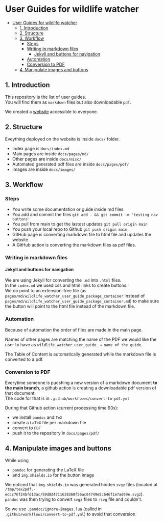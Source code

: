 # User Guides for wildlife watcher

- [User Guides for wildlife watcher](#user-guides-for-wildlife-watcher)
  - [1. Introduction](#1-introduction)
  - [2. Structure](#2-structure)
  - [3. Workflow](#3-workflow)
    - [Steps](#steps)
    - [Writing in markdown files](#writing-in-markdown-files)
      - [Jekyll and buttons for navigation](#jekyll-and-buttons-for-navigation)
    - [Automation](#automation)
    - [Conversion to PDF](#conversion-to-pdf)
  - [4. Manipulate images and buttons](#4-manipulate-images-and-buttons)

## 1. Introduction

This repository is the list of user guides.  
You will find them as `markdown` files but also downloadable `pdf`.  

We created a [website](https://wildlifeai.github.io/wildlife-watcher-user-guide/) accessible to everyone.  

## 2. Structure

Eveything deployed on the website is inside `docs/` folder.  

- Index page is `docs/index.md`
- Main pages are inside `docs/pages/md/`
- Other pages are inside `docs/misc/`
- Automated generated pdf files are inside `docs/pages/pdf/`
- Images are inside `docs/images/`

## 3. Workflow

### Steps

- You write some documentation or guide inside md files
- You add and commit the files `git add . && git commit -m 'testing nav buttons'`
- You pull from main to get the lastest updates `git pull origin main`
- You push your local repo to Github `git push origin main`
- GitHub page is converting markdown file to html file and updates the website
- A GitHub action is converting the markdown files as pdf files.  

### Writing in markdown files

#### Jekyll and buttons for navigation

We are using Jekyll for converting the `.md` into `.html` files.  
In the `index.md` we used css and html links to create buttons.  
We do point to an extension-free file (as `pages/md/wildlife_watcher_user_guide_package_container` instead of `pages/md/wildlife_watcher_user_guide_package_container.md`) to make sure the button will point to the html file instead of the markdown file.  

### Automation

Because of automation the order of files are made in the main page.  

Names of other pages are matching the name of the PDF we would like the user to have as  `wildlife_watcher_user_guide_` + `name of the guide`.  

The Table of Content is automatically generated while the markdown file is converted to a pdf.

### Conversion to PDF

Everytime someone is pucshing a new version of a markdown document **to the main branch**, a github action is creating a downloadable pdf version of that document.  
The code for that is in `.github/workflows/convert-to-pdf.yml`

During that Github action (current processing time 90s):  

- we install `pandoc` and `TeX`
- create a `LaTeX` file per markdown file
- convert to `PDF`
- push it to the repository in `docs/pages/pdf/`

## 4. Manipulate images and buttons

While using  

- `pandoc` for generating the LaTeX file
- and `img.shields.io` for the button image  

We noticed that `img.shields.io` was generated hidden `svgz` files (located at `/tmp/tex2pdf.-edcc70f24bfd13ac/59d024711638360f56ac84749e5c646f1e7ad99e.svgz`).  
`pandoc` was then trying to convert `svgz` files to `rsvg` file and couldn't.  

So we use `.pandoc/ignore-images.lua` (called in `.github/workflows/convert-to-pdf.yml`) to avoid that conversion.  
